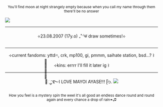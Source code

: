 <p align="center">
<sup>You'll find moon at night strangely empty because when you call my name through them there'll be no answer</sup>
</p>
<picture>
 <source media="(prefers-color-scheme: dark)" srcset="[![IMG-7106.jpg](https://i.postimg.cc/J48pJtYh/IMG-7106.jpg)](https://postimg.cc/MXs0JZSk)">
 <source media="(prefers-color-scheme: light)" srcset="[![IMG-7106.jpg](https://i.postimg.cc/J48pJtYh/IMG-7106.jpg)](https://postimg.cc/MXs0JZSk)">
 <img alt=" " src="[![IMG-7106.jpg](https://i.postimg.cc/J48pJtYh/IMG-7106.jpg)](https://postimg.cc/MXs0JZSk)">
</picture>
</p>

---
<p align="center">⟡23.08.2007 (17y.o) ₊˚ˑ༄ؘ draw sometimes!⟡</p>

---

<p align="center">⟢current fandoms: yttdෆ, crk, mp100, gi, pmmm, saihate station, bsd...? ꒱</p>
<p align="center">⟢kins: errrr I'll fill it later ig ꒱</p>

---

<p align="center">⟢ׂׂׂׂૢ་༘࿐I LOVE MAYOI AYASE!!! ᥫ᭡.
<picture>
 <source media="(prefers-color-scheme: dark)" srcset="https://i.imgur.com/yuN1ytd.jpeg">
 <source media="(prefers-color-scheme: light)" srcset="https://i.imgur.com/yuN1ytd.jpeg">
 <img alt=" " src="https://i.imgur.com/yuN1ytd.jpeg">
</picture>
<p align="center">
<sup>How you feel is a mystery spin the weel it's all good an endless dance round and round again and every chance a drop of rain❧♫</sup>
</p>
